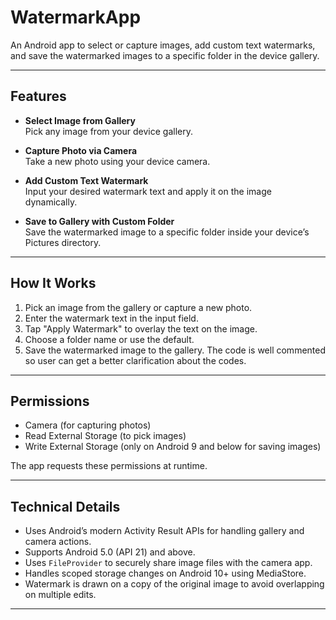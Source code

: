 # WatermarkApp

An Android app to select or capture images, add custom text watermarks, and save the watermarked images to a specific folder in the device gallery.

---

## Features

- **Select Image from Gallery**  
Pick any image from your device gallery.

- **Capture Photo via Camera**  
Take a new photo using your device camera.

- **Add Custom Text Watermark**  
Input your desired watermark text and apply it on the image dynamically.

- **Save to Gallery with Custom Folder**  
Save the watermarked image to a specific folder inside your device’s Pictures directory.

---

## How It Works

1. Pick an image from the gallery or capture a new photo.  
2. Enter the watermark text in the input field.  
3. Tap "Apply Watermark" to overlay the text on the image.  
4. Choose a folder name or use the default.  
5. Save the watermarked image to the gallery. The code is well commented so user can get a better clarification about the codes.

---

## Permissions

- Camera (for capturing photos)  
- Read External Storage (to pick images)  
- Write External Storage (only on Android 9 and below for saving images)

The app requests these permissions at runtime.

---

## Technical Details

- Uses Android’s modern Activity Result APIs for handling gallery and camera actions.  
- Supports Android 5.0 (API 21) and above.  
- Uses `FileProvider` to securely share image files with the camera app.  
- Handles scoped storage changes on Android 10+ using MediaStore.  
- Watermark is drawn on a copy of the original image to avoid overlapping on multiple edits.

---

